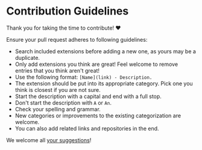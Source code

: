 # Contribution Guidelines

Thank you for taking the time to contribute! ♥️

Ensure your pull request adheres to following guidelines:

- Search included extensions before adding a new one, as yours may be a duplicate.
- Only add extensions you think are great! Feel welcome to remove entries that you think aren't great!
- Use the following format: `[Name](link) - Description.`
- The extension should be put into its appropriate category. Pick one you think is closest if you are not sure.
- Start the description with a capital and end with a full stop.
- Don't start the description with `A` or `An`.
- Check your spelling and grammar.
- New categories or improvements to the existing categorization are welcome.
- You can also add related links and repositories in the end.

We welcome all [your suggestions](../../edit/master/README.md)!

